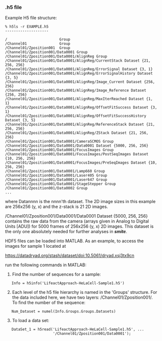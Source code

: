 ### .h5 file

Example H5 file structure:

```
% h5ls -r EXAMPLE.h5
--------------------

/                        Group
/Channel01               Group
/Channel01/Zposition001  Group
/Channel01/Zposition001/Data0001 Group
/Channel01/Zposition001/Data0001/AlignReg Group
/Channel01/Zposition001/Data0001/AlignReg/CurrentStack Dataset {21, 256, 256}
/Channel01/Zposition001/Data0001/AlignReg/ErrorSignal Dataset {3, 1}
/Channel01/Zposition001/Data0001/AlignReg/ErrorSignalHistory Dataset {3, 5}
/Channel01/Zposition001/Data0001/AlignReg/Image_Current Dataset {256, 256}
/Channel01/Zposition001/Data0001/AlignReg/Image_Reference Dataset {256, 256}
/Channel01/Zposition001/Data0001/AlignReg/MaxIterReached Dataset {1, 1}
/Channel01/Zposition001/Data0001/AlignReg/OffsetFitSuccess Dataset {3, 1}
/Channel01/Zposition001/Data0001/AlignReg/OffsetFitSuccessHistory Dataset {3, 5}
/Channel01/Zposition001/Data0001/AlignReg/ReferenceStack Dataset {21, 256, 256}
/Channel01/Zposition001/Data0001/AlignReg/ZStack Dataset {21, 256, 256}
/Channel01/Zposition001/Data0001/CameraSCMOS Group
/Channel01/Zposition001/Data0001/Data0001 Dataset {5000, 256, 256}
/Channel01/Zposition001/Data0001/FocusImages Group
/Channel01/Zposition001/Data0001/FocusImages/PostSeqImages Dataset {10, 256, 256}
/Channel01/Zposition001/Data0001/FocusImages/PreSeqImages Dataset {10, 256, 256}
/Channel01/Zposition001/Data0001/Lamp660 Group
/Channel01/Zposition001/Data0001/Laser405 Group
/Channel01/Zposition001/Data0001/Laser647 Group
/Channel01/Zposition001/Data0001/StageStepper Group
/Channel01/Zposition001/Data0002 Group
...
```

where Datannnn is the nnnn'th dataset.  The 2D image sizes in this example are 
256x256 (y, x) and the z-stack is 21 2D images.

/Channel01/Zposition001/Data0001/Data0001 Dataset {5000, 256, 256}
contains the raw data from the camera (arrays given in Analog to Digital Units
[ADU]) for 5000 frames of 256x256 (y, x) 2D images.  This dataset is the only
one absolutely needed for further analyses in ***smite***.

HDF5 files can be loaded into MATLAB.  As an example, to access the
images for sample 1 located at

   https://datadryad.org/stash/dataset/doi:10.5061/dryad.xsj3tx9cn

run the following commands in MATLAB:

1) Find the number of sequences for a sample:  
```
   Info = h5info('LifeactApproach-HeLaCell-Sample1.h5')
```

2) Each level of the h5 file hierarchy is named in the 'Groups' structure.
For the data included here, we have two layers: /Channel01/Zposition001/.
To find the number of the sequence:
```
   Num_Dataset = numel(Info.Groups.Groups.Datasets)
```

3) To load a data set:
```
   DataSet_1 = h5read('LifeactApproach-HeLaCell-Sample1.h5', ...
                      '/Channel01/Zposition001/Data0001');
```
